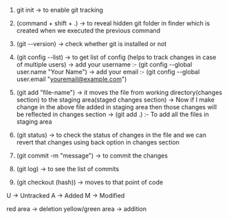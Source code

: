 1. git init -> to enable git tracking

2. (command + shift + .) -> to reveal hidden git folder in finder which is created when we executed the previous command

3. (git --version) -> check whether git is installed or not

4. (git config --list) -> to get list of config (helps to track changes in case of multiple users)
    -> add your username :- (git config --global user.name "Your Name")
    -> add your email :- (git config --global user.email "youremail@example.com")

5. (git add "file-name") -> it moves the file from working directory(changes section) to the staging area(staged changes section)
    -> Now if I make change in the above file added in staging area then those changes will be reflected in changes section
    -> (git add .) :- To add all the files in staging area

6. (git status) -> to check the status of changes in the file and we can revert that changes using back option in changes section

7. (git commit -m "message") -> to commit the changes

8. (git log) -> to see the list of commits

9. (git checkout (hash)) -> moves to that point of code






U -> Untracked
A -> Added
M -> Modified

red area -> deletion
yellow/green area -> addition